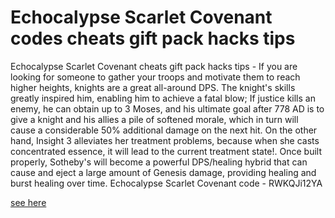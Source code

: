 # Echocalypse Scarlet Covenant codes cheats gift pack hacks tips

Echocalypse Scarlet Covenant cheats gift pack hacks tips - If you are looking for someone to gather your troops and motivate them to reach higher heights, knights are a great all-around DPS. The knight's skills greatly inspired him, enabling him to achieve a fatal blow; If justice kills an enemy, he can obtain up to 3 Moses, and his ultimate goal after 778 AD is to give a knight and his allies a pile of softened morale, which in turn will cause a considerable 50% additional damage on the next hit. On the other hand, Insight 3 alleviates her treatment problems, because when she casts concentrated essence, it will lead to the current treatment state!. Once built properly, Sotheby's will become a powerful DPS/healing hybrid that can cause and eject a large amount of Genesis damage, providing healing and burst healing over time. 
Echocalypse Scarlet Covenant code - RWKQJi12YA

[see here](https://fancymod.top/echocalypse-scarlet-covenant/)
